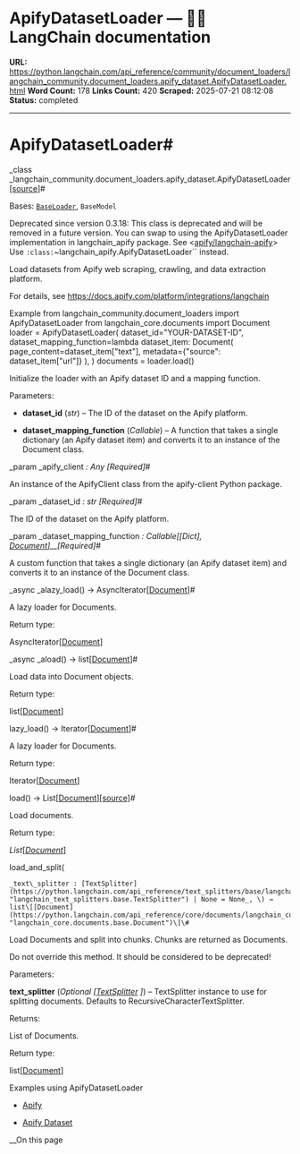 # ApifyDatasetLoader — 🦜🔗 LangChain  documentation

**URL:** https://python.langchain.com/api_reference/community/document_loaders/langchain_community.document_loaders.apify_dataset.ApifyDatasetLoader.html
**Word Count:** 178
**Links Count:** 420
**Scraped:** 2025-07-21 08:12:08
**Status:** completed

---

# ApifyDatasetLoader\#

_class _langchain\_community.document\_loaders.apify\_dataset.ApifyDatasetLoader[\[source\]](https://python.langchain.com/api_reference/_modules/langchain_community/document_loaders/apify_dataset.html#ApifyDatasetLoader)\#     

Bases: [`BaseLoader`](https://python.langchain.com/api_reference/core/document_loaders/langchain_core.document_loaders.base.BaseLoader.html#langchain_core.document_loaders.base.BaseLoader "langchain_core.document_loaders.base.BaseLoader"), `BaseModel`

Deprecated since version 0.3.18: This class is deprecated and will be removed in a future version. You can swap to using the ApifyDatasetLoader implementation in langchain\_apify package. See <[apify/langchain-apify](https://github.com/apify/langchain-apify)> Use `:class:`~langchain_apify.ApifyDatasetLoader`` instead.

Load datasets from Apify web scraping, crawling, and data extraction platform.

For details, see <https://docs.apify.com/platform/integrations/langchain>

Example               from langchain_community.document_loaders import ApifyDatasetLoader     from langchain_core.documents import Document          loader = ApifyDatasetLoader(         dataset_id="YOUR-DATASET-ID",         dataset_mapping_function=lambda dataset_item: Document(             page_content=dataset_item["text"], metadata={"source": dataset_item["url"]}         ),     )     documents = loader.load()     

Initialize the loader with an Apify dataset ID and a mapping function.

Parameters:     

  * **dataset\_id** \(_str_\) – The ID of the dataset on the Apify platform.

  * **dataset\_mapping\_function** \(_Callable_\) – A function that takes a single dictionary \(an Apify dataset item\) and converts it to an instance of the Document class.

_param _apify\_client _: Any_ _\[Required\]_\#     

An instance of the ApifyClient class from the apify-client Python package.

_param _dataset\_id _: str_ _\[Required\]_\#     

The ID of the dataset on the Apify platform.

_param _dataset\_mapping\_function _: Callable\[\[Dict\], [Document](https://python.langchain.com/api_reference/core/documents/langchain_core.documents.base.Document.html#langchain_core.documents.base.Document "langchain_core.documents.base.Document")\]__\[Required\]_\#     

A custom function that takes a single dictionary \(an Apify dataset item\) and converts it to an instance of the Document class.

_async _alazy\_load\(\) → AsyncIterator\[[Document](https://python.langchain.com/api_reference/core/documents/langchain_core.documents.base.Document.html#langchain_core.documents.base.Document "langchain_core.documents.base.Document")\]\#     

A lazy loader for Documents.

Return type:     

AsyncIterator\[[Document](https://python.langchain.com/api_reference/core/documents/langchain_core.documents.base.Document.html#langchain_core.documents.base.Document "langchain_core.documents.base.Document")\]

_async _aload\(\) → list\[[Document](https://python.langchain.com/api_reference/core/documents/langchain_core.documents.base.Document.html#langchain_core.documents.base.Document "langchain_core.documents.base.Document")\]\#     

Load data into Document objects.

Return type:     

list\[[Document](https://python.langchain.com/api_reference/core/documents/langchain_core.documents.base.Document.html#langchain_core.documents.base.Document "langchain_core.documents.base.Document")\]

lazy\_load\(\) → Iterator\[[Document](https://python.langchain.com/api_reference/core/documents/langchain_core.documents.base.Document.html#langchain_core.documents.base.Document "langchain_core.documents.base.Document")\]\#     

A lazy loader for Documents.

Return type:     

Iterator\[[Document](https://python.langchain.com/api_reference/core/documents/langchain_core.documents.base.Document.html#langchain_core.documents.base.Document "langchain_core.documents.base.Document")\]

load\(\) → List\[[Document](https://python.langchain.com/api_reference/core/documents/langchain_core.documents.base.Document.html#langchain_core.documents.base.Document "langchain_core.documents.base.Document")\][\[source\]](https://python.langchain.com/api_reference/_modules/langchain_community/document_loaders/apify_dataset.html#ApifyDatasetLoader.load)\#     

Load documents.

Return type:     

_List_\[[_Document_](https://python.langchain.com/api_reference/core/documents/langchain_core.documents.base.Document.html#langchain_core.documents.base.Document "langchain_core.documents.base.Document")\]

load\_and\_split\(

    _text\_splitter : [TextSplitter](https://python.langchain.com/api_reference/text_splitters/base/langchain_text_splitters.base.TextSplitter.html#langchain_text_splitters.base.TextSplitter "langchain_text_splitters.base.TextSplitter") | None = None_, \) → list\[[Document](https://python.langchain.com/api_reference/core/documents/langchain_core.documents.base.Document.html#langchain_core.documents.base.Document "langchain_core.documents.base.Document")\]\#     

Load Documents and split into chunks. Chunks are returned as Documents.

Do not override this method. It should be considered to be deprecated\!

Parameters:     

**text\_splitter** \(_Optional_ _\[_[_TextSplitter_](https://python.langchain.com/api_reference/text_splitters/base/langchain_text_splitters.base.TextSplitter.html#langchain_text_splitters.base.TextSplitter "langchain_text_splitters.base.TextSplitter") _\]_\) – TextSplitter instance to use for splitting documents. Defaults to RecursiveCharacterTextSplitter.

Returns:     

List of Documents.

Return type:     

list\[[Document](https://python.langchain.com/api_reference/core/documents/langchain_core.documents.base.Document.html#langchain_core.documents.base.Document "langchain_core.documents.base.Document")\]

Examples using ApifyDatasetLoader

  * [Apify](https://python.langchain.com/docs/integrations/providers/apify/)

  * [Apify Dataset](https://python.langchain.com/docs/integrations/document_loaders/apify_dataset/)

__On this page